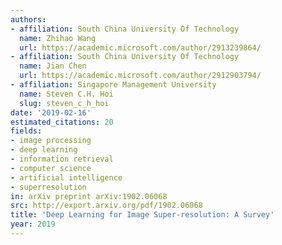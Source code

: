 ```yaml
---
authors:
- affiliation: South China University Of Technology
  name: Zhihao Wang
  url: https://academic.microsoft.com/author/2913239864/
- affiliation: South China University Of Technology
  name: Jian Chen
  url: https://academic.microsoft.com/author/2912903794/
- affiliation: Singapore Management University
  name: Steven C.H. Hoi
  slug: steven_c_h_hoi
date: '2019-02-16'
estimated_citations: 20
fields:
- image processing
- deep learning
- information retrieval
- computer science
- artificial intelligence
- superresolution
in: arXiv preprint arXiv:1902.06068
src: http://export.arxiv.org/pdf/1902.06068
title: 'Deep Learning for Image Super-resolution: A Survey'
year: 2019
---
```

